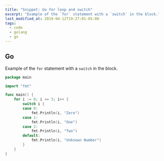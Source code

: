 ```yaml
---
title: "Snippet: Go for loop and switch"
excerpt: "Example of the `for` statement with a `switch` in the block."
last_modified_at: 2019-04-12T19:27:01-05:00
tags: 
  - code
  - golang
  - go
---
```


## Go
Example of the `for` statement with a `switch` in the block.
```go
package main

import "fmt"

func main() {
	for i := 0; i <= 3; i++ {
		switch i {
		case 0:
			fmt.Println(i, "Zero")
		case 1:
			fmt.Println(i, "One")
		case 2:
			fmt.Println(i, "Two")
		default:
			fmt.Println(i, "Unknown Number")
		}
	}
}
```
